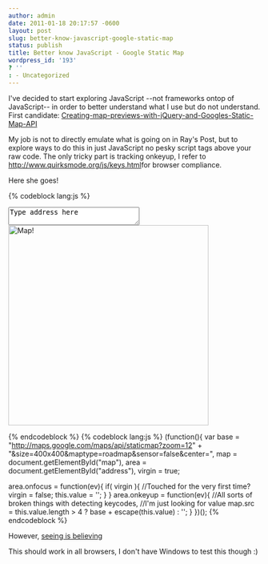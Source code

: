 ```yaml
---
author: admin
date: 2011-01-18 20:17:57 -0600
layout: post
slug: better-know-javascript-google-static-map
status: publish
title: Better know JavaScript - Google Static Map
wordpress_id: '193'
? ''
: - Uncategorized
---
```


I've decided to start exploring JavaScript --not frameworks ontop of JavaScript-- in order to better understand what I use but do not understand.  First candidate: <a href="http://www.coldfusionjedi.com/index.cfm/2011/1/5/Creating-map-previews-with-jQuery-and-Googles-Static-Map-API">Creating-map-previews-with-jQuery-and-Googles-Static-Map-API</a>

My job is not to directly emulate what is going on in Ray's Post, but to explore ways to do this in just JavaScript no pesky script tags above your raw code.  The only tricky part is tracking onkeyup, I refer to <a href="http://www.quirksmode.org/js/keys.html">http://www.quirksmode.org/js/keys.html</a>for browser compliance.

Here she goes!

{% codeblock lang:js %}
<textarea cols="30" rows="2" id="address">Type address here</textarea>
<br/>
<img width="400" height="400" title="Map!" id="map" />

{% endcodeblock %}
{% codeblock lang:js %}
(function(){
var base = "http://maps.google.com/maps/api/staticmap?zoom=12" +
    "&size=400x400&maptype=roadmap&sensor=false&center=",
    map = document.getElementById("map"),
    area = document.getElementById("address"),
    virgin = true;

area.onfocus = function(ev){
  if( virgin ){  //Touched for the very first time?
    virgin = false;
    this.value = '';
  }
}
area.onkeyup = function(ev){
  //All sorts of broken things with detecting keycodes,
  //I'm just looking for value
  map.src = this.value.length > 4 ? base + escape(this.value) : '';
}
})();
{% endcodeblock %}

However, <a href="http://drewwells.net/demo/static-google-map.html">seeing is believing</a>

This should work in all browsers, I don't have Windows to test this though :)
